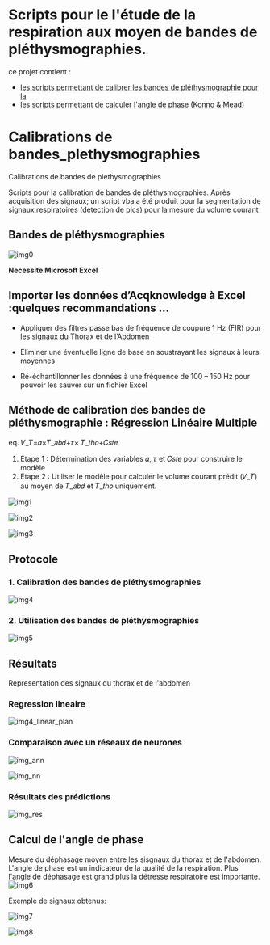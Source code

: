 # Scripts pour le l'étude de la respiration aux moyen de bandes de pléthysmographies.

ce projet contient :
- [les scripts permettant de calibrer les bandes de pléthysmographie pour la](excel_tool/)
- [les scripts permettant de calculer l'angle de phase (Konno & Mead)](matlab_tools)

# Calibrations de bandes_plethysmographies
Calibrations de bandes de plethysmographies

Scripts pour la calibration de bandes de pléthysmographies.
Après acquisition des signaux; un script vba a été produit pour la segmentation de signaux respiratoires (detection de pics) pour la mesure du volume courant

## Bandes de pléthysmographies

![img0](img/bande_de_plethy.png)

**Necessite Microsoft Excel**

## Importer les données d’Acqknowledge à Excel :quelques recommandations …

- Appliquer des filtres passe bas de fréquence de coupure 1 Hz (FIR) pour les signaux du Thorax et de l’Abdomen

- Eliminer une éventuelle ligne de base en soustrayant les signaux à leurs moyennes

- Ré-échantillonner les données à une fréquence de 100 – 150 Hz pour pouvoir les sauver sur un fichier Excel

## Méthode de calibration des bandes de pléthysmographie : Régression Linéaire Multiple

eq. 𝑉_𝑇=𝛼×𝑇_𝑎𝑏𝑑+𝜏× 𝑇_𝑡ℎ𝑜+𝐶𝑠𝑡𝑒

1. Etape 1 : Détermination des variables 𝛼, 𝜏 et 𝐶𝑠𝑡𝑒 pour construire le modèle
2. Etape 2 : Utiliser le modèle pour calculer le volume courant prédit (𝑉_𝑇) au moyen de 𝑇_𝑎𝑏𝑑 et 𝑇_𝑡ℎ𝑜 uniquement. 


![img1](img/img1.jpg)

![img2](img/img2.jpg)

![img3](img/img3.jpg)

## Protocole

### 1. Calibration des bandes de pléthysmographies
![img4](img/img4.jpg)
### 2. Utilisation des bandes de pléthysmographies
![img5](img/img5.jpg)

## Résultats

Representation des signaux du thorax et de l'abdomen 

### Regression lineaire

![img4_linear_plan](img/img4_linear_plan.jpg)


### Comparaison avec un réseaux de neurones

![img_ann](img/img_bayesian.jpg)

![img_nn](img/img_neural_net.jpg)

### Résultats des prédictions

![img_res](img/prediction_res.jpg)

## Calcul de l'angle de phase

Mesure du déphasage moyen entre les sisgnaux du thorax et de l'abdomen.
L'angle de phase est un indicateur de la qualité de la respiration.
Plus l'angle de déphasage est grand plus la détresse respiratoire est importante.
![img6](img/km-illustration.png)

Exemple de signaux obtenus:

![img7](img/km-plot1.tif)

![img8](img/km-plot2.png)
